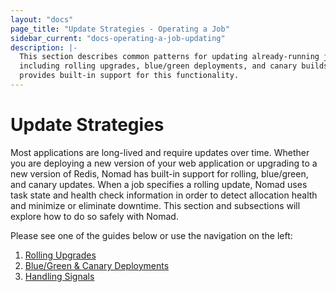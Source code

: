 ```yaml
---
layout: "docs"
page_title: "Update Strategies - Operating a Job"
sidebar_current: "docs-operating-a-job-updating"
description: |-
  This section describes common patterns for updating already-running jobs
  including rolling upgrades, blue/green deployments, and canary builds. Nomad
  provides built-in support for this functionality.
---
```


# Update Strategies

Most applications are long-lived and require updates over time. Whether you are
deploying a new version of your web application or upgrading to a new version of
Redis, Nomad has built-in support for rolling, blue/green, and canary updates.
When a job specifies a rolling update, Nomad uses task state and health check
information in order to detect allocation health and minimize or eliminate
downtime. This section and subsections will explore how to do so safely with
Nomad.

Please see one of the guides below or use the navigation on the left:

1. [Rolling Upgrades](/docs/operating-a-job/update-strategies/rolling-upgrades.html)
1. [Blue/Green &amp; Canary Deployments](/docs/operating-a-job/update-strategies/blue-green-and-canary-deployments.html)
1. [Handling Signals](/docs/operating-a-job/update-strategies/handling-signals.html)
